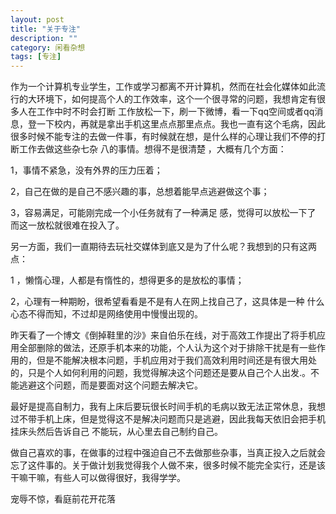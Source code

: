 ```yaml
---
layout: post
title: "关于专注"
description: ""
category: 闲看杂想
tags: [专注]
---
```

作为一个计算机专业学生，工作或学习都离不开计算机，然而在社会化媒体如此流行的大环境下，如何提高个人的工作效率，这个一个很寻常的问题，我想肯定有很多人在工作中时不时会打断 工作放松一下，刷一下微博，看一下qq空间或者qq消息，登一下校内，再就是拿出手机这里点点那里点点。我也一直有这个毛病，因此很多时候不能专注的去做一件事，有时候就在想，是什么样的心理让我们不停的打断工作去做这些杂七杂 八的事情。想得不是很清楚 ，大概有几个方面：

1，事情不紧急，没有外界的压力压着；

2，自己在做的是自己不感兴趣的事，总想着能早点逃避做这个事；

3，容易满足，可能刚完成一个小任务就有了一种满足 感，觉得可以放松一下了 而这一放松就很难在投入了。

另一方面，我们一直期待去玩社交媒体到底又是为了什么呢？我想到的只有这两点：

1 ，懒惰心理，人都是有惰性的，想得更多的是放松的事情；

2，心理有一种期盼，很希望看看是不是有人在网上找自己了，这具体是一种 什么心态不得而知，不过却是网络使用中慢慢出现的。

昨天看了一个博文《倒掉鞋里的沙》来自伯乐在线，对于高效工作提出了将手机应用全部删除的做法，还原手机本来的功能，个人认为这个对于排除干扰是有一些作用的，但是不能解决根本问题，手机应用对于我们高效利用时间还是有很大用处的，只是个人如何利用的问题，我觉得解决这个问题还是要从自己个人出发.。不能逃避这个问题，而是要面对这个问题去解决它。

最好是提高自制力，我有上床后要玩很长时间手机的毛病以致无法正常休息，我想过不带手机上床，但是觉得这不是解决问题而只是逃避，因此我每天依旧会把手机挂床头然后告诉自己 不能玩，从心里去自己制约自己。

做自己喜欢的事，在做事的过程中强迫自己不去做那些杂事，当真正投入之后就会忘了这件事的。关于做计划我觉得我个人做不来，很多时候不能完全实行，还是该干嘛干嘛，有些人可以做得很好，我得学学。

宠辱不惊，看庭前花开花落